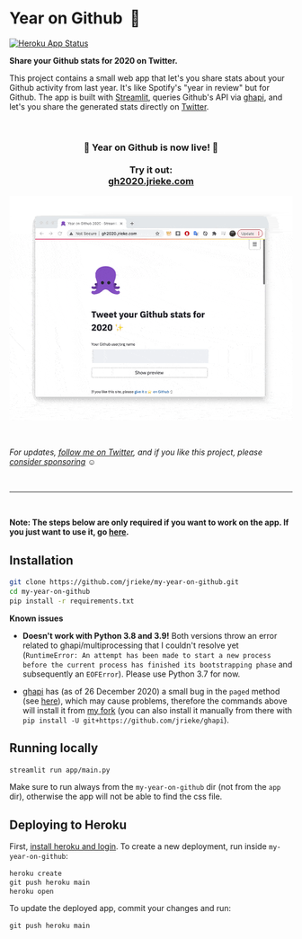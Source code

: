 # Year on Github &nbsp;🐙

[![Heroku App Status](http://heroku-shields.herokuapp.com/year-on-github)](http://gh2020.jrieke.com)

**Share your Github stats for 2020 on Twitter.**

This project contains a small web app that let's you share stats about your Github 
activity from last year. It's like Spotify's "year in review" but for Github. The app 
is built with [Streamlit](https://www.streamlit.io/), queries Github's API via 
[ghapi](https://ghapi.fast.ai/), and let's you share the generated stats directly on 
[Twitter](https://twitter.com/).

<br>

<h3 align="center">
    🎉 Year on Github is now live! 🎉
    <br><br>
    Try it out: <br>
    <a href="http://gh2020.jrieke.com">gh2020.jrieke.com</a>
</h3>

<p align="center">
    <a href="http://gh2020.jrieke.com/"><img src="images/demo.gif" width=700></a>
</p>

<br>

*For updates, [follow me on Twitter](https://twitter.com/jrieke), and if you like this project, please [consider sponsoring](https://github.com/sponsors/jrieke) ☺️*

<br>

---

<br>

**Note: The steps below are only required if you want to work on the app. If you just want to use it, go [here](http://gh2020.jrieke.com/).**

## Installation

```bash
git clone https://github.com/jrieke/my-year-on-github.git
cd my-year-on-github
pip install -r requirements.txt
```

**Known issues**

- **Doesn't work with Python 3.8 and 3.9!** Both versions throw an error related to 
  ghapi/multiprocessing that I couldn't resolve yet 
  (`RuntimeError: An attempt has been made to start a new process before the current process has finished its bootstrapping phase` 
  and subsequently an `EOFError`). Please use Python 3.7 for now.

- [ghapi](https://ghapi.fast.ai/) has (as of 26 December 2020) a small bug in the 
  `paged` method (see [here](https://github.com/fastai/ghapi/issues/24)), which may 
  cause problems, therefore the commands above will install it from 
  [my fork](https://github.com/jrieke/ghapi) (you can also install it manually from 
  there with `pip install -U git+https://github.com/jrieke/ghapi`).


## Running locally

```bash
streamlit run app/main.py
```

Make sure to run always from the `my-year-on-github` dir (not from the `app `dir), 
otherwise the app will not be able to find the css file.

## Deploying to Heroku

First, [install heroku and login](https://devcenter.heroku.com/articles/getting-started-with-python#set-up). 
To create a new deployment, run inside `my-year-on-github`:

```
heroku create
git push heroku main
heroku open
```

To update the deployed app, commit your changes and run:

```
git push heroku main
```